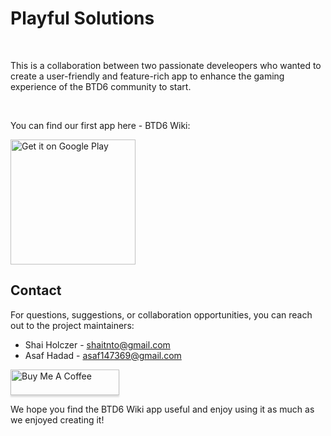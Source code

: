 # Playful Solutions
<br />

This is a collaboration between two passionate develeopers who wanted to create a user-friendly and feature-rich app to enhance the gaming experience of the BTD6 community to start.

<br />

You can find our first app here - BTD6 Wiki:

<a href='https://play.google.com/store/apps/details?id=asafhadad.btd6wiki&hl=en&gl=US&pcampaignid=pcampaignidMKT-Other-global-all-co-prtnr-py-PartBadge-Mar2515-1'><img alt='Get it on Google Play' src='https://play.google.com/intl/en_us/badges/static/images/badges/en_badge_web_generic.png' width="200"/></a>

## Contact

For questions, suggestions, or collaboration opportunities, you can reach out to the project maintainers:

- Shai Holczer - shaitnto@gmail.com
- Asaf Hadad - asaf147369@gmail.com

<a href="https://www.buymeacoffee.com/playfulpathsolutions" target="_blank"><img src="https://www.buymeacoffee.com/assets/img/custom_images/orange_img.png" alt="Buy Me A Coffee" style="height: 41px !important;width: 174px !important;box-shadow: 0px 3px 2px 0px rgba(190, 190, 190, 0.5) !important;-webkit-box-shadow: 0px 3px 2px 0px rgba(190, 190, 190, 0.5) !important;" ></a>

We hope you find the BTD6 Wiki app useful and enjoy using it as much as we enjoyed creating it!
